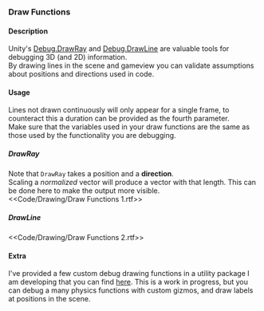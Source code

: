 ### Draw Functions
#### Description
Unity's [Debug.DrawRay](https://docs.unity3d.com/ScriptReference/Debug.DrawRay.html) and [Debug.DrawLine](https://docs.unity3d.com/ScriptReference/Debug.DrawLine.html) are valuable tools for debugging 3D (and 2D) information.  
By drawing lines in the scene and gameview you can validate assumptions about positions and directions used in code.
#### Usage
Lines not drawn continuously will only appear for a single frame, to counteract this a duration can be provided as the fourth parameter.  
Make sure that the variables used in your draw functions are the same as those used by the functionality you are debugging.
##### DrawRay
Note that `DrawRay` takes a position and a **direction**.  
Scaling a *normalized* vector will produce a vector with that length. This can be done here to make the output more visible.  
<<Code/Drawing/Draw Functions 1.rtf>>  

##### DrawLine

<<Code/Drawing/Draw Functions 2.rtf>>  

#### Extra
I've provided a few custom debug drawing functions in a utility package I am developing that you can find [here](https://github.com/vertxxyz/Vertx.Debugging). This is a work in progress, but you can debug a many physics functions with custom gizmos, and draw labels at positions in the scene.